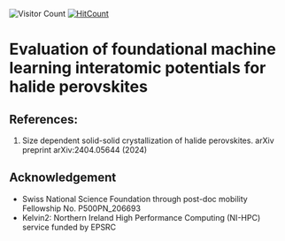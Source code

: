 ![Visitor Count](https://profile-counter.glitch.me/{paramvir3}/count.svg)
[![HitCount](https://hits.dwyl.com/{paramvir3}/{project}.svg?style=flat-square&show=unique)](http://hits.dwyl.com/{paramvir3}/{project})

# Evaluation of foundational machine learning interatomic potentials for halide perovskites

## References: 
1. Size dependent solid-solid crystallization of halide perovskites. arXiv preprint arXiv:2404.05644 (2024)

## Acknowledgement
- Swiss National Science Foundation through post-doc mobility Fellowship No. P500PN_206693
- Kelvin2: Northern Ireland High Performance Computing (NI-HPC) service funded by EPSRC
